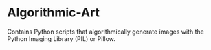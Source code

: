Algorithmic-Art
===============

Contains Python scripts that algorithmically generate images with the Python Imaging Library (PIL) or Pillow.
